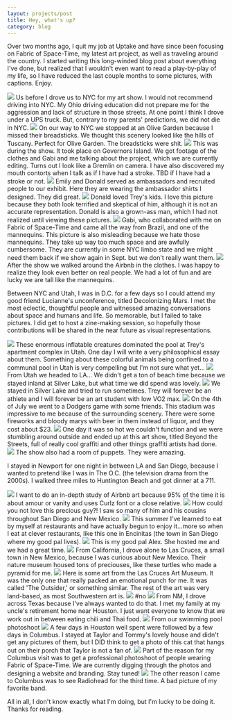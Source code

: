 ```yaml
---
layout: projects/post
title: Hey, what's up?
category: blog
---
```


Over two months ago, I quit my job at Uptake and have since been focusing on Fabric of Space-Time, my latest art project, as well as traveling around the country. I started writing this long-winded blog post about everything I've done, but realized that I wouldn't even want to read a play-by-play of my life, so I have reduced the last couple months to some pictures, with captions. Enjoy.  

<img src="../../img/travels/nyc/prenyc.jpg">
Us before I drove us to NYC for my art show. I would not recommend driving into NYC. My Ohio driving education did not prepare me for the aggression and lack of structure in those streets. At one point I think I drove under a UPS truck. But, contrary to my parents' predictions, we did not die in NYC.

<img src="../../img/travels/nyc/og.jpg">
On our way to NYC we stopped at an Olive Garden because I missed their breadsticks. We thought this scenery looked like the hills of Tuscany. Perfect for Olive Garden. The breadsticks were shit.

<img src="../../img/travels/nyc/camera.jpg">
This was during the show. It took place on Governors Island. We got footage of the clothes and Gabi and me talking about the project, which we are currently editing. Turns out I look like a Gremlin on camera. I have also discovered my mouth contorts when I talk as if I have had a stroke. TBD if I have had a stroke or not.  

<img src="../../img/travels/nyc/ambassadors.jpg">
Emily and Donald served as ambassadors and recruited people to our exhibit. Here they are wearing the ambassador shirts I designed. They did great.

<img src="../../img/travels/nyc/donaldandkids.jpg">
Donald loved Trey's kids. I love this picture because they both look terrified and skeptical of him, although it is not an accurate representation. Donald is also a grown-ass man, which I had not realized until viewing these pictures.

<img src="../../img/travels/nyc/gabi.jpg">
Gabi, who collaborated with me on Fabric of Space-Time and came all the way from Brazil, and one of the mannequins. This picture is also misleading because we hate those mannequins. They take up way too much space and are awfully cumbersome. They are currently in some NYC limbo state and we might need them back if we show again in Sept. but we don't really want them.

<img src="../../img/travels/nyc/usinclothes.jpg">
After the show we walked around the Airbnb in the clothes. I was happy to realize they look even better on real people. We had a lot of fun and are lucky we are tall like the mannequins.

<p>Between NYC and Utah, I was in D.C. for a few days so I could attend my good friend Lucianne's unconference, titled Decolonizing Mars. I met the most eclectic, thoughtful people and witnessed amazing conversations about space and humans and life. So memorable, but I failed to take pictures. I did get to host a zine-making session, so hopefully those contributions will be shared in the near future as visual representations.</p>

<img src="../../img/travels/cali/unicorn.jpg">
These enormous inflatable creatures dominated the pool at Trey's apartment complex in Utah. One day I will write a very philosophical essay about them. Something about these colorful animals being confined to a communal pool in Utah is very compelling but I'm not sure what yet...

<img src="../../img/travels/cali/beach.jpg">
From Utah we headed to LA... We didn't get a ton of beach time because we stayed inland at Silver Lake, but what time we did spend was lovely.


<img src="../../img/travels/cali/run.jpg">
We stayed in Silver Lake and tried to run sometimes. Trey will forever be an athlete and I will forever be an art student with low VO2 max.

<img src="../../img/travels/cali/dodgers.jpg">
On the 4th of July we went to a Dodgers game with some friends. This stadium was impressive to me because of the surrounding scenery. There were some fireworks and bloody marys with beer in them instead of liquor, and they cost about $23.

<img src="../../img/travels/cali/art.jpg">
One day it was so hot we couldn't function and we were stumbling around outside and ended up at this art show, titled Beyond the Streets, full of really cool graffiti and other things graffiti artists had done.

<img src="../../img/travels/cali/puppets.jpg">
The show also had a room of puppets. They were amazing.

<p>I stayed in Newport for one night in between LA and San Diego, because I wanted to pretend like I was in The O.C. (the television drama from the 2000s). I walked three miles to Huntington Beach and got dinner at a 711.</p>

<img src="../../img/travels/cali/airbnb.jpg">
I want to do an in-depth study of Airbnb art because 95% of the time it is about amour or vanity and uses Curlz font or a close relative.

<img src="../../img/travels/cali/cheep.jpg">
How could you not love this precious guy?! I saw so many of him and his cousins throughout San Diego and New Mexico.

<img src="../../img/travels/cali/walken.jpg">
This summer I've learned to eat by myself at restaurants and have actually begun to enjoy it...more so when I eat at clever restaurants, like this one in Encinitas (the town in San Diego where my good pal lives).

<img src="../../img/travels/cali/alex.jpg">
This is my good pal Alex. She hosted me and we had a great time.

<img src="../../img/travels/cali/turtles.jpg">
From California, I drove alone to Las Cruces, a small town in New Mexico, because I was curious about New Mexico. Their nature museum housed tons of preciouses, like these turtles who made a pyramid for me.

<img src="../../img/travels/cali/sadhorse.jpg">
Here is some art from the Las Cruces Art Museum. It was the only one that really packed an emotional punch for me. It was called 'The Outsider,' or something similar. The rest of the art was very land-based, as most Southwestern art is.

<img src="../../img/travels/cali/church.jpg">
#no

<img src="../../img/travels/houston/fitfam.jpg">
From NM, I drove across Texas because I've always wanted to do that. I met my family at my uncle's retirement home near Houston. I just want everyone to know that we work out in between eating chili and Thai food.

<img src="../../img/travels/houston/pool.jpg">
From our swimming pool photoshoot

<img src="../../img/travels/houston/cat.jpg">
A few days in Houston well spent were followed by a few days in Columbus. I stayed at Taylor and Tommy's lovely house and didn't get any pictures of them, but I DID think to get a photo of this cat that hangs out on their porch that Taylor is not a fan of.

<img src="../../img/travels/houston/model.jpg">
Part of the reason for my Columbus visit was to get a professional photoshoot of people wearing Fabric of Space-Time. We are currently digging through the photos and designing a website and branding. Stay tuned!

<img src="../../img/travels/houston/radiohead.jpg">
The other reason I came to Columbus was to see Radiohead for the third time. A bad picture of my favorite band.

<p>All in all, I don't know exactly what I'm doing, but I'm lucky to be doing it. Thanks for reading.</p>
